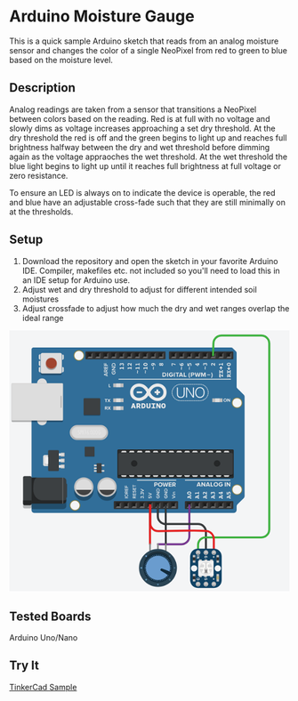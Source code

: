 # Arduino Moisture Gauge
This is a quick sample Arduino sketch that reads from an analog moisture sensor and changes the color of a single NeoPixel from red to green to blue based on the moisture level. 

## Description
Analog readings are taken from a sensor that  transitions a NeoPixel between colors based on the reading. Red is at full with no voltage and slowly dims as voltage increases approaching a set dry threshold. At the dry threshold the red is off and the green begins to light up and reaches full brightness halfway between the dry and wet threshold before dimming again as the voltage appraoches the wet threshold. At the wet threshold the blue light begins to light up until it reaches full brightness at full voltage or zero resistance.

To ensure an LED is always on to indicate the device is operable, the red and blue have an adjustable cross-fade such that they are still minimally on at the thresholds.


## Setup


1. Download the repository and open the sketch in your favorite Arduino IDE. Compiler, makefiles etc. not included so you'll need to load this in an IDE setup for Arduino use.
2. Adjust wet and dry threshold to adjust for different intended soil moistures
3. Adjust crossfade to adjust how much the dry and wet ranges overlap the ideal range



![image info](./snapshot/moisture-sensor.png)

## Tested Boards
Arduino Uno/Nano

## Try It
[TinkerCad Sample](https://www.tinkercad.com/things/1YMQJSG3po6)

